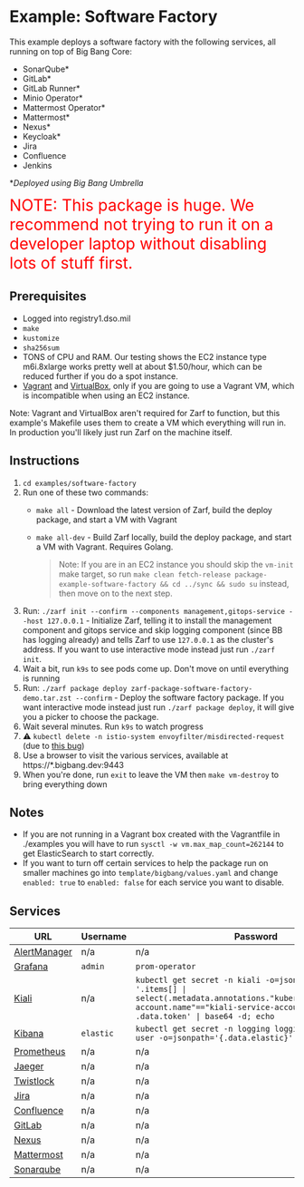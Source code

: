 # Example: Software Factory

This example deploys a software factory with the following services, all running on top of Big Bang Core:

- SonarQube*
- GitLab*
- GitLab Runner*
- Minio Operator*
- Mattermost Operator*
- Mattermost*
- Nexus*
- Keycloak*
- Jira
- Confluence
- Jenkins

**Deployed using Big Bang Umbrella*

<span style="color:red; font-size:2em">NOTE: This package is huge. We recommend not trying to run it on a developer laptop without disabling lots of stuff first.</span>

## Prerequisites

- Logged into registry1.dso.mil
- `make`
- `kustomize`
- `sha256sum`
- TONS of CPU and RAM. Our testing shows the EC2 instance type m6i.8xlarge works pretty well at about $1.50/hour, which can be reduced further if you do a spot instance.
- [Vagrant](https://www.vagrantup.com/) and [VirtualBox](https://www.virtualbox.org/), only if you are going to use a Vagrant VM, which is incompatible when using an EC2 instance.

Note: Vagrant and VirtualBox aren't required for Zarf to function, but this example's Makefile uses them to create a VM which everything will run in. In production you'll likely just run Zarf on the machine itself.

## Instructions

1. `cd examples/software-factory`
1. Run one of these two commands:
   - `make all` - Download the latest version of Zarf, build the deploy package, and start a VM with Vagrant
   - `make all-dev` - Build Zarf locally, build the deploy package, and start a VM with Vagrant. Requires Golang.

     > Note: If you are in an EC2 instance you should skip the `vm-init` make target, so run `make clean fetch-release package-example-software-factory && cd ../sync && sudo su` instead, then move on to the next step.
1. Run: `./zarf init --confirm --components management,gitops-service --host 127.0.0.1` - Initialize Zarf, telling it to install the management component and gitops service and skip logging component (since BB has logging already) and tells Zarf to use `127.0.0.1` as the cluster's address. If you want to use interactive mode instead just run `./zarf init`.
1. Wait a bit, run `k9s` to see pods come up. Don't move on until everything is running
1. Run: `./zarf package deploy zarf-package-software-factory-demo.tar.zst --confirm` - Deploy the software factory package. If you want interactive mode instead just run `./zarf package deploy`, it will give you a picker to choose the package.
1. Wait several minutes. Run `k9s` to watch progress
1. :warning: `kubectl delete -n istio-system envoyfilter/misdirected-request` (due to [this bug](https://repo1.dso.mil/platform-one/big-bang/bigbang/-/issues/802))
1. Use a browser to visit the various services, available at https://*.bigbang.dev:9443
1. When you're done, run `exit` to leave the VM then `make vm-destroy` to bring everything down

## Notes

- If you are not running in a Vagrant box created with the Vagrantfile in ./examples you will have to run `sysctl -w vm.max_map_count=262144` to get ElasticSearch to start correctly.
- If you want to turn off certain services to help the package run on smaller machines go into `template/bigbang/values.yaml` and change `enabled: true` to `enabled: false` for each service you want to disable.

## Services

| URL                                                   | Username  | Password                                                                                                                                                                                   | Notes                                                               |
| ----------------------------------------------------- | --------- | ------------------------------------------------------------------------------------------------------------------------------------------------------------------------------------------ | ------------------------------------------------------------------- |
| [AlertManager](https://alertmanager.bigbang.dev:9443) | n/a       | n/a                                                                                                                                                                                        | Unauthenticated                                                     |
| [Grafana](https://grafana.bigbang.dev:9443)           | `admin`   | `prom-operator`                                                                                                                                                                            |                                                                     |
| [Kiali](https://kiali.bigbang.dev:9443)               | n/a       | `kubectl get secret -n kiali -o=json \| jq -r '.items[] \| select(.metadata.annotations."kubernetes.io/service-account.name"=="kiali-service-account") \| .data.token' \| base64 -d; echo` |                                                                     |
| [Kibana](https://kibana.bigbang.dev:9443)             | `elastic` | `kubectl get secret -n logging logging-ek-es-elastic-user -o=jsonpath='{.data.elastic}' \| base64 -d; echo`                                                                                |                                                                     |
| [Prometheus](https://prometheus.bigbang.dev:9443)     | n/a       | n/a                                                                                                                                                                                        | Unauthenticated                                                     |
| [Jaeger](https://tracing.bigbang.dev:9443)            | n/a       | n/a                                                                                                                                                                                        | Unauthenticated                                                     |
| [Twistlock](https://twistlock.bigbang.dev:9443)       | n/a       | n/a                                                                                                                                                                                        | |
| [Jira](https://jira.bigbang.dev:9443)       | n/a       | n/a                                                                                                                                                                                        | |
| [Confluence](https://confluence.bigbang.dev:9443)       | n/a       | n/a                                                                                                                                                                                        | |
| [GitLab](https://gitlab.bigbang.dev:9443)       | n/a       | n/a                                                                                                                                                                                        |  |
| [Nexus](https://nexus.bigbang.dev:9443)       | n/a       | n/a                                                                                                                                                                                        | |
| [Mattermost](https://chat.bigbang.dev:9443)       | n/a       | n/a                                                                                                                                                                                        | |
| [Sonarqube](https://sonarqube.bigbang.dev:9443)       | n/a       | n/a                                                                                                                                                                                        | |
